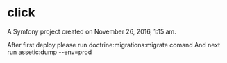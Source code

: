 click
=====

A Symfony project created on November 26, 2016, 1:15 am.

After first deploy please run  doctrine:migrations:migrate comand
And next run assetic:dump --env=prod